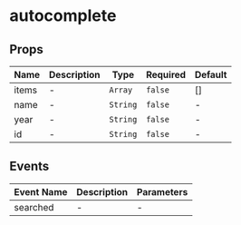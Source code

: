 # autocomplete

## Props

<!-- @vuese:autocomplete:props:start -->
|Name|Description|Type|Required|Default|
|---|---|---|---|---|
|items|-|`Array`|`false`|[]|
|name|-|`String`|`false`|-|
|year|-|`String`|`false`|-|
|id|-|`String`|`false`|-|

<!-- @vuese:autocomplete:props:end -->


## Events

<!-- @vuese:autocomplete:events:start -->
|Event Name|Description|Parameters|
|---|---|---|
|searched|-|-|

<!-- @vuese:autocomplete:events:end -->



